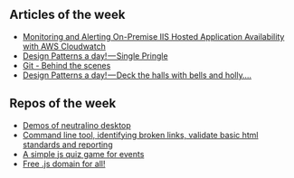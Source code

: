 ## Articles of the week

- [Monitoring and Alerting On-Premise IIS Hosted Application Availability with AWS Cloudwatch](https://medium.com/@rifhan.akram1/monitoring-and-alerting-on-premise-iis-hosted-application-availability-with-aws-cloudwatch-2b16aecaf0f4)
- [Design Patterns a day! — Single Pringle](https://medium.com/@rahman.sameeha/design-patterns-a-day-single-pringle-d3516efdcba5)
- [Git - Behind the scenes](https://medium.com/@shalithasuranga/how-does-git-work-internally-7c36dcb1f2cf)
- [Design Patterns a day! — Deck the halls with bells and holly….
](https://medium.com/@rahman.sameeha/design-patterns-a-day-deck-the-halls-with-bells-and-holly-fcb0a521b933)

## Repos of the week

- [Demos of neutralino desktop](https://github.com/neutralinojs/neutralinojs-desktop-samples)
- [Command line tool, identifying broken links, validate basic html standards and reporting](https://github.com/99xt/w3c-link-validator)
- [A simple js quiz game for events](https://github.com/shalithasuranga/js-random-quiz-game)
- [Free .js domain for all!](https://github.com/js-org/js.org)
